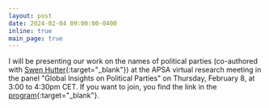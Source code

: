 ```yaml
---
layout: post
date: 2024-02-04 09:00:00-0400
inline: true
main_page: true
---
```


I will be presenting our work on the names of political parties (co-authored with [Swen Hutter](https://www.swen-hutter.eu){:target="_blank"}) at the APSA virtual research meeting in the panel "Global Insights on Political Parties" on Thursday, February 8, at 3:00 to 4:30pm CET. If you want to join, you find the link in the [program](https://convention2.allacademic.com/one/apsa/ervm24/index.php?cmd=Online+Program+View+Session&selected_session_id=2137155&PHPSESSID=srbph4s7tdgf2umepj6n7h32as){:target="_blank"}. 
